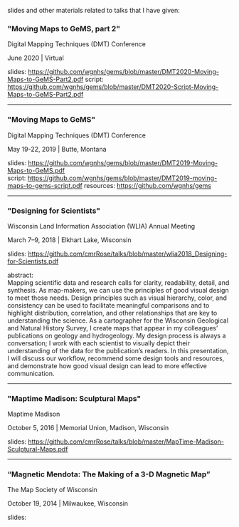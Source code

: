 
slides and other materials related to talks that I have given: 

### "Moving Maps to GeMS, part 2" 
Digital Mapping Techniques (DMT) Conference 

June 2020 | Virtual 

slides: https://github.com/wgnhs/gems/blob/master/DMT2020-Moving-Maps-to-GeMS-Part2.pdf
script: https://github.com/wgnhs/gems/blob/master/DMT2020-Script-Moving-Maps-to-GeMS-Part2.pdf



---

### "Moving Maps to GeMS" 
Digital Mapping Techniques (DMT) Conference 

May 19-22, 2019  |  Butte, Montana

slides:  https://github.com/wgnhs/gems/blob/master/DMT2019-Moving-Maps-to-GeMS.pdf  
script: https://github.com/wgnhs/gems/blob/master/DMT2019-moving-maps-to-gems-script.pdf
resources: https://github.com/wgnhs/gems

---

### "Designing for Scientists"
Wisconsin Land Information Association (WLIA) Annual Meeting  

March 7–9, 2018 | Elkhart Lake, Wisconsin 

slides: https://github.com/cmrRose/talks/blob/master/wlia2018_Designing-for-Scientists.pdf 

abstract:  
Mapping scientific data and research calls for clarity, readability, detail, and synthesis. As map-makers, we can use the principles of good visual design to meet those needs.  Design principles such as visual hierarchy, color, and consistency can be used to facilitate meaningful comparisons and to highlight distribution, correlation, and other relationships that are key to understanding the science. 
As a cartographer for the Wisconsin Geological and Natural History Survey, I create maps that appear in my colleagues’ publications on geology and hydrogeology. My design process is always a conversation; I work with each scientist to visually depict their understanding of the data for the publication’s readers. In this presentation, I will discuss our workflow, recommend some design tools and resources, and demonstrate how good visual design can lead to more effective communication. 


--- 

### "Maptime Madison: Sculptural Maps"
Maptime Madison

October 5, 2016  |  Memorial Union, Madison, Wisconsin 

slides: https://github.com/cmrRose/talks/blob/master/MapTime-Madison-Sculptural-Maps.pdf

--- 

### “Magnetic Mendota: The Making of a 3-D Magnetic Map” 
The Map Society of Wisconsin 

October 19, 2014  |  Milwaukee, Wisconsin 

slides: 

